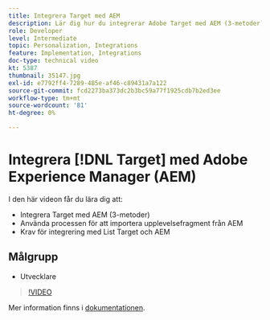 ```yaml
---
title: Integrera Target med AEM
description: Lär dig hur du integrerar Adobe Target med AEM (3-metoder). Lär dig hur du använder processen för att importera upplevelsefragment från AEM. Bekanta dig med integrationskraven för Adobe Target och AEM.
role: Developer
level: Intermediate
topic: Personalization, Integrations
feature: Implementation, Integrations
doc-type: technical video
kt: 5387
thumbnail: 35147.jpg
exl-id: e7792ff4-7289-485e-af46-c89431a7a122
source-git-commit: fcd2273ba373dc2b3bc59a77f1925cdb7b2ed3ee
workflow-type: tm+mt
source-wordcount: '81'
ht-degree: 0%

---
```


# Integrera [!DNL Target] med Adobe Experience Manager (AEM)

I den här videon får du lära dig att:

* Integrera Target med AEM (3-metoder)
* Använda processen för att importera upplevelsefragment från AEM
* Krav för integrering med List Target och AEM

## Målgrupp

* Utvecklare

>[!VIDEO](https://video.tv.adobe.com/v/35147/?quality=12)

Mer information finns i [dokumentationen](https://experienceleague.adobe.com/docs/target/using/experiences/offers/aem-experience-fragments.html?lang=en).
